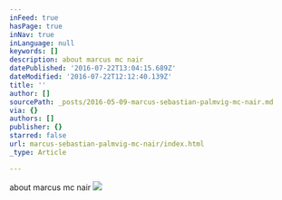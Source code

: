 ```yaml
---
inFeed: true
hasPage: true
inNav: true
inLanguage: null
keywords: []
description: about marcus mc nair
datePublished: '2016-07-22T13:04:15.689Z'
dateModified: '2016-07-22T12:12:40.139Z'
title: ''
author: []
sourcePath: _posts/2016-05-09-marcus-sebastian-palmvig-mc-nair.md
via: {}
authors: []
publisher: {}
starred: false
url: marcus-sebastian-palmvig-mc-nair/index.html
_type: Article

---
```

about marcus mc nair
![](https://the-grid-user-content.s3-us-west-2.amazonaws.com/a2e51d46-05c9-43c1-88e2-69a9a0775412.jpg)